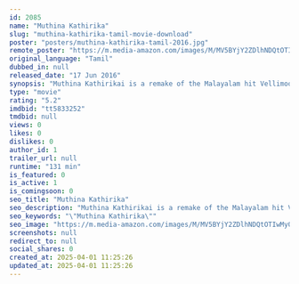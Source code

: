 ```yaml
---
id: 2085
name: "Muthina Kathirika"
slug: "muthina-kathirika-tamil-movie-download"
poster: "posters/muthina-kathirika-tamil-2016.jpg"
remote_poster: "https://m.media-amazon.com/images/M/MV5BYjY2ZDlhNDQtOTIwMy00ZjJkLWJjMDktMzk5YjU0OTc2MzYyXkEyXkFqcGc@._V1_SX300.jpg"
original_language: "Tamil"
dubbed_in: null
released_date: "17 Jun 2016"
synopsis: "Muthina Kathirikai is a remake of the Malayalam hit Vellimoonga. The film narrates the story of a rural politician and his ideologies, but the political plot is humourously wrapped in a family entertainer."
type: "movie"
rating: "5.2"
imdbid: "tt5833252"
tmdbid: null
views: 0
likes: 0
dislikes: 0
author_id: 1
trailer_url: null
runtime: "131 min"
is_featured: 0
is_active: 1
is_comingsoon: 0
seo_title: "Muthina Kathirika"
seo_description: "Muthina Kathirikai is a remake of the Malayalam hit Vellimoonga. The film narrates the story of a rural politician and his ideologies, but the political plot is humourously wrapped in a family entertainer."
seo_keywords: "\"Muthina Kathirika\""
seo_image: "https://m.media-amazon.com/images/M/MV5BYjY2ZDlhNDQtOTIwMy00ZjJkLWJjMDktMzk5YjU0OTc2MzYyXkEyXkFqcGc@._V1_SX300.jpg"
screenshots: null
redirect_to: null
social_shares: 0
created_at: 2025-04-01 11:25:26
updated_at: 2025-04-01 11:25:26
---
```


